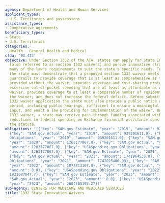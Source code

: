 ```yaml
---
agency: Department of Health and Human Services
applicant_types:
- U.S. Territories and possessions
assistance_types:
- Cooperative Agreements
beneficiary_types:
- State
- U.S. Territories
categories:
- Health - General Health and Medical
cfda: '93.423'
objective: Under Section 1332 of the ACA, states can apply for State Innovation Waivers
  (also referred to as section 1332 waivers) and pursue innovative strategies to adapt
  many of the law's requirements to suit the state's specific needs. To receive approval,
  the state must demonstrate that a proposed section 1332 waiver meets the statutory
  guardrails to provide coverage that is at least as comprehensive as the coverage
  provided without the waiver; provides coverage and cost-sharing protections against
  excessive out-of-pocket spending that are at least as affordable as without the
  waiver; provides coverage to at least a comparable number of residents as without
  the waiver; and does not increase the federal deficit. Before submitting its section
  1332 waiver application the state must also provide a public notice and comment
  period, including public hearings, sufficient to ensure a meaningful level of public
  input, and enact a law providing for implementation of the waiver. Under a section
  1332 waiver, a state may receive pass-through funding associated with the resulting
  reductions in federal spending on Exchange financial assistance consistent with
  the statute.
obligations: '[{"key": "SAM.gov Estimate", "year": "2019", "amount": 939201611.0},
  {"key": "SAM.gov Actual", "year": "2019", "amount": 939201611.0}, {"key": "USASpending.gov
  Obligations", "year": "2019", "amount": 939201611.0}, {"key": "SAM.gov Estimate",
  "year": "2020", "amount": 1263177867.0}, {"key": "SAM.gov Actual", "year": "2020",
  "amount": 1263177867.0}, {"key": "USASpending.gov Obligations", "year": "2020",
  "amount": 1263177867.0}, {"key": "SAM.gov Estimate", "year": "2021", "amount": 1289476962.0},
  {"key": "SAM.gov Actual", "year": "2021", "amount": 1741964536.0}, {"key": "USASpending.gov
  Obligations", "year": "2021", "amount": 1742025400.99}, {"key": "SAM.gov Estimate",
  "year": "2022", "amount": 1872813167.0}, {"key": "SAM.gov Actual", "year": "2022",
  "amount": 0.0}, {"key": "USASpending.gov Obligations", "year": "2022", "amount":
  1931687847.7}, {"key": "SAM.gov Estimate", "year": "2023", "amount": 0.0}, {"key":
  "SAM.gov Actual", "year": "2023", "amount": 0.0}, {"key": "USASpending.gov Obligations",
  "year": "2023", "amount": 2604505195.27}]'
sub-agency: CENTERS FOR MEDICARE AND MEDICAID SERVICES
title: 1332 State Innovation Waivers
---
```


